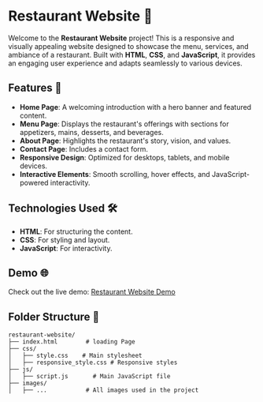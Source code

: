 # Restaurant Website 🍴

Welcome to the **Restaurant Website** project! This is a responsive and visually appealing website designed to showcase the menu, services, and ambiance of a restaurant. Built with **HTML**, **CSS**, and **JavaScript**, it provides an engaging user experience and adapts seamlessly to various devices.

## Features 🚀

- **Home Page**: A welcoming introduction with a hero banner and featured content.
- **Menu Page**: Displays the restaurant's offerings with sections for appetizers, mains, desserts, and beverages.
- **About Page**: Highlights the restaurant's story, vision, and values.
- **Contact Page**: Includes a contact form.
- **Responsive Design**: Optimized for desktops, tablets, and mobile devices.
- **Interactive Elements**: Smooth scrolling, hover effects, and JavaScript-powered interactivity.

## Technologies Used 🛠️

- **HTML**: For structuring the content.
- **CSS**: For styling and layout.
- **JavaScript**: For interactivity.

## Demo 🌐

Check out the live demo: [Restaurant Website Demo](#)  

## Folder Structure 📂

```
restaurant-website/
├── index.html        # loading Page
├── css/
│   ├── style.css    # Main stylesheet
│   ├── responsive_style.css # Responsive styles
├── js/
│   ├── script.js       # Main JavaScript file
├── images/
│   ├── ...           # All images used in the project
```
